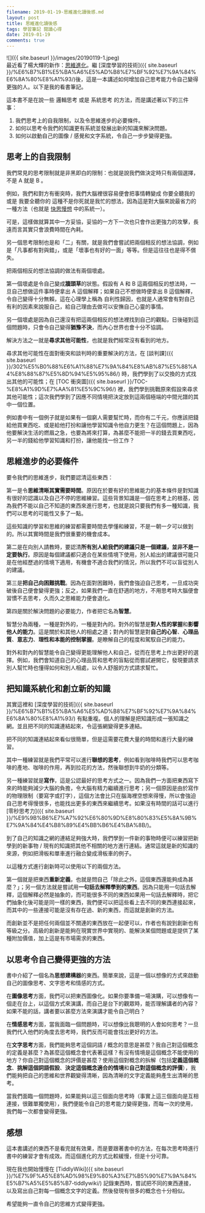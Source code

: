 ```yaml
---
filename: 2019-01-19-思維進化讀後感.md
layout: post
title: 思維進化讀後感
tags: 學習筆記 閱讀心得
date: 2019-01-19
comments: true
---
```


![]({{ site.baseurl }}/images/20190119-1.jpeg)  
最近看了楊大輝的新作：[思維進化](https://4think.net/%E3%80%8A%E6%80%9D%E7%B6%AD%E9%80%B2%E5%8C%96%E3%80%8B/)。繼 [深度學習的技術]({{ site.baseurl }}/%E6%B7%B1%E5%BA%A6%E5%AD%B8%E7%BF%92%E7%9A%84%E6%8A%80%E8%A1%93/)後，這是一本講述如何增加自己思考能力令自己變得更強的人。以下是我的看書筆記。

這本書不是在說一些 邏輯思考 或是 系統思考 的方法，而是講述著以下的三件事：

1. 我們思考上的自我限制，以及令思維進步的必要條件。
2. 如何以思考令我們的知識更有系統並發展出新的知識來解決問題。
3. 如何以啟動自己的圖像 / 感覺和文字系統，令自己一步步變得更強。

## 思考上的自我限制

我們常見的思考限制就是非黑即白的限制：也就是說我們做決定時只有兩個選擇，不是 A 就是 B 。

例如，我們和對方有衝突時，我們大腦裡很容易便會把事情轉變成 你要全聽我的 或是 我要全聽你的 這種不是你死就是我忙的想法，因為這是對大腦來說最省力的一種方法（也就是 [快思慢想](https://www.books.com.tw/products/0010780181) 中的系統一）。

可是，這樣做就算其中一方妥協，妥協的一方下一次也只會作出更強力的攻擊，長遠而言其實只會浪費時間在內耗。

另一個思考限制也是和「二」有關，就是我們會嘗試把兩個相反的想法協調，例如是「凡事都有對與錯」，或是「壞事也有好的一面」等等。但是這往往也是得不償失。

把兩個相反的想法協調的做法有兩個壞處。

第一個壞處是令自己變成**牆頭草**的狀態。假設有 A 和 B 這兩個相反的想法時，一旦自己想做這件事時便拿出 A 這個解釋；如果自己不想做時便拿出 B 這個解釋，令自己變得十分無賴，這在心理學上稱為 自利性歸因，也就是人通常會有對自己有利的因素來說服自己，給自己理由去做可以安撫自己心靈的事情。

另一個壞處是因為自己還沒有把這兩個相反的想法裡找到自己的觀點，日後碰到這個問題時，只會令自己變得**猶豫不決**，而內心世界也會十分不協調。

解決方法之一就是**尋求其他可能性**，也就是我們經常沒有看到的地方。

尋求其他可能性在面對衝突和談判時的重要解決的方法，在 [談判課]({{ site.baseurl }}/302%E5%B0%88%E6%A1%88%E7%9A%84%E8%AB%87%E5%88%A4%E8%88%87%E5%8D%94%E5%95%86/) 時，我們學到了以交換的方式找出其他的可能性；在 [TOC 衝突圖]({{ site.baseurl }}/TOC-%E8%A1%9D%E7%AA%81%E5%9C%96/) 裡，我們學到挑戰原來假設來尋求其他可能性；這次我們學到了因應不同情境把決定放到這兩個極端的中間光譜的其中一個位置。

例如書中有一個例子就是如果有一個窮人需要幫忙時，而你有二千元，你應該把錢給他買東西吃、或是給他打扮和讓他學習知識令他自力更生？在這個問題上，因為他要解決生活的燃眉之急，也要為將來打算，為甚麼不能把一半的錢去買東西吃，另一半的錢給他學習知識和打扮，讓他能找一份工作？


## 思維進步的必要條件

要令我們的思維進步，我們要認清這些東西：

第一是令**思維清晰其實需要時間**。原因在於要有好的思維能力的基本條件是對知識有很好的認識以及自己不停的思維練習。這些背景知識是一個在思考上的根基，因為我們不能以自己不知道的東西來進行思考，也就是說只要我們有多一種知識，我們可以思考的可能性又多了一點。

這些知識的學習和思維的練習都需要時間去學懂和練習，不是一朝一夕可以做到的。所以其實時間是我們很重要的機會成本。

第二是在向別人請教時，要認清**所有別人給我們的建議只是一個建議，並非不是一定要執行**。原因是每個建議都只適合在某些情境下使用，別人給出的建議很可能只是在他經歷過的情境下適用，有機會不適合我們的情況，所以我們不可以盲從別人的建議。

第三是**把自己向困難挑戰**。因為在面對困難時，我們會強迫自己思考，一旦成功突破後自己便會變得更強；反之，如果我們一直在舒適的地方，不用思考時大腦便會習慣不去思考，久而久之思維能力便會退化。

第四是關於解決問題的必要能力，作者把它名為**智慧**。

智慧分為兩種，一種是對外的，一種是對內的。對外的智慧是**對人性的掌握**和**影響他人的能力**。這是關於和其他人的相處之道；對內的智慧是對**自己的心智**、**心理品質**、**意志力**、**理性和本能的控制掌握**。是瞭解自己的程度和駕馭自己的能力。

對外和對內的智慧能令自己變得更能理解他人和自己，從而在思考上作出更好的選擇。例如，我們會知道自己的心理品質和思考的盲點從而嘗試避開它，發現要請求別人幫忙時也懂得如何和別人相處，以令人舒服的方式請求幫忙。

## 把知識系統化和創立新的知識

其實這裡和 [深度學習的技術]({{ site.baseurl }}/%E6%B7%B1%E5%BA%A6%E5%AD%B8%E7%BF%92%E7%9A%84%E6%8A%80%E8%A1%93/) 有點重複。個人的理解是把知識形成一張知識之網。並且把不同的知識連結起來，令這張網變得更多連結。

把不同的知識連結起來看似很簡單，但是這需要花費大量的時間和進行大量的練習。

其中一種練習就是我們平常可以進行**聯想的思考**，例如看到咖啡時我們可以思考咖啡的產地、咖啡的作用，再到拉花的方法，然後聯想到牛奶的分類等。

另一種練習就是**寫作**，這是公認最好的思考方式之一。因為我們一方面把東西寫下來的時能夠減少大腦的負擔，令大腦有精力繼續進行思考；另一個原因是由於寫作的物理限制（要寫字或打字），這個方法會比只在腦海裡空想來得慢，所以會強迫自己思考得慢很多，也能找出更多的東西來繼續思考。如果沒有時間的話可以進行 [零秒思考力]({{ site.baseurl }}/%E9%9B%B6%E7%A7%92%E6%80%9D%E8%80%83%E5%8A%9B%E7%9A%84%E4%B8%89%E4%BB%B6%E4%BA%8B/)。

到了自己的知識之網的連結足夠強大時，我們學到一件新的事物時便可以練習把新學到的新事物 / 現有的知識把其他不相關的地方進行連結。通常這就是新的知識的來源，例如把滑板和單車進行融合變成滑板車的例子。

以這種方式進行創新時可以使用以下的兩個方法。

第一個就是把東西**重新定義**，也就是問自己「除此之外，這個東西還能夠成為甚麼？」；另一個方法就是嘗試用**一句話去解釋學到的東西**。因為只能用一句話去解釋，這個解釋必然是抽象的，而可能很多不同的東西如果用一句話去解釋時，把它們抽象化後可能是同一樣的東西，我們便可以把這些看上去不同的東西連接起來，而其中的一些連接可能是沒有存在過、新的東西，而這就是創新的方法。

而創新並不是把任何兩個並不關連的東西放在一起便可以，作者也有說到創新也有等級之分。高級的創新是能夠在現實世界中實現的、能解決某個問題或是提供了某種附加價值，加上這是有市場需求的東西。

## 以思考令自己變得更強的方法

書中介紹了一個名為**思想建構器**的東西。簡單來說，這是一個以想像的方式來啟動自己的圖像思考、文字思考和情感的方式。

在**圖像思考**方面，我們可以把東西圖像化。如果你要準備一場演購，可以想像有一個走在台上，以這個方式來演講，而自己是台下的觀眾時，能否理解講者的內容？如果不能的話，講者要以甚麼方法來演講才能令自己明白？

在**情感思考**方面，當我面臨一個問題時，可以想像比我聰明的人會如何思考？一旦我們代入他們的角度去思考時，我們反而可能會找出更好的方法。

在**文字思考**方面，我們能夠思考這個詞語 / 概念的意思是甚麼？我自己對這個概念的定義是甚麼？為甚麼這個概念會代表著這樣？有沒有情境是這個概念不能使用的地方？你自己對這個概念的評價是甚麼？使用這個對概念的拆解（包括**定義這個概念**、**挑解這個詞語假設**、**決定這個概念適合的情境**和**自己對這個概念的評價**），我們能夠把自己的思維和世界觀變得清晰，因為清晰的文字定義能夠產生出清晰的思考。

當我們面臨一個問題時，如果能夠以這三個面向思考時（事實上這三個面向是互相連接，很難單獨使用），我們便能令自己的思考能力變得更強，而每一次的使用，我們每一次都會變得更強。

## 感想

這本書講述的東西不是看完就有效果，而是要跟著書中的方法，在每次思考時進行書中的練習才會有成效。而這個進化的方式比較緩慢，但是十分可靠。

現在我也開始慢慢在 [TiddlyWiki]({{ site.baseurl }}/%E7%9F%A5%E8%AD%98%E9%80%A3%E7%B5%90%E7%9A%84%E5%B7%A5%E5%85%B7-tiddlywiki/) 記錄東西時，嘗試把不同的東西連接，以及寫出自己對每一個概念文字的定義。然後發現有很多的概念也十分相似。

希望能夠一直令自己的思維方式變得更強。




